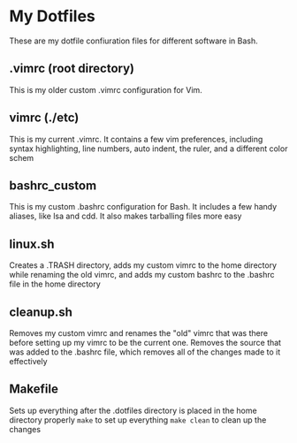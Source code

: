 # My Dotfiles
These are my dotfile confiuration files for different software in Bash.
## .vimrc (root directory)
This is my older custom .vimrc configuration for Vim.
## vimrc (./etc)
This is my current .vimrc.
It contains a few vim preferences, including syntax highlighting, line numbers, auto indent, the ruler, and a different color schem 
## bashrc_custom
This is my custom .bashrc configuration for Bash. 
It includes a few handy aliases, like lsa and cdd. 
It also makes tarballing files more easy
## linux.sh
Creates a .TRASH directory, adds my custom vimrc to the home directory while renaming the old vimrc, and adds my custom bashrc to the .bashrc file in the home directory
## cleanup.sh
Removes my custom vimrc and renames the "old" vimrc that was there before setting up my vimrc to be the current one.
Removes the source that was added to the .bashrc file, which removes all of the changes made to it effectively
## Makefile
Sets up everything after the .dotfiles directory is placed in the home directory properly
`make` to set up everything
`make clean` to clean up the changes
